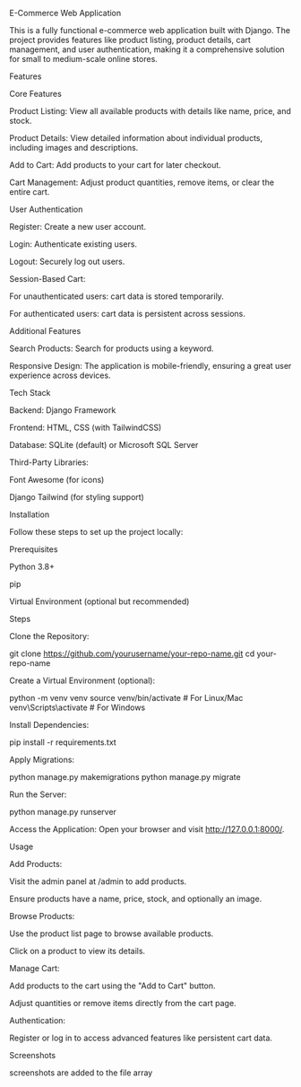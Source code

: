E-Commerce Web Application

This is a fully functional e-commerce web application built with Django. The project provides features like product listing, product details, cart management, and user authentication, making it a comprehensive solution for small to medium-scale online stores.

Features

Core Features

Product Listing: View all available products with details like name, price, and stock.

Product Details: View detailed information about individual products, including images and descriptions.

Add to Cart: Add products to your cart for later checkout.

Cart Management: Adjust product quantities, remove items, or clear the entire cart.

User Authentication

Register: Create a new user account.

Login: Authenticate existing users.

Logout: Securely log out users.

Session-Based Cart:

For unauthenticated users: cart data is stored temporarily.

For authenticated users: cart data is persistent across sessions.

Additional Features

Search Products: Search for products using a keyword.

Responsive Design: The application is mobile-friendly, ensuring a great user experience across devices.

Tech Stack

Backend: Django Framework

Frontend: HTML, CSS (with TailwindCSS)

Database: SQLite (default) or Microsoft SQL Server

Third-Party Libraries:

Font Awesome (for icons)

Django Tailwind (for styling support)

Installation

Follow these steps to set up the project locally:

Prerequisites

Python 3.8+

pip

Virtual Environment (optional but recommended)

Steps

Clone the Repository:

git clone https://github.com/yourusername/your-repo-name.git
cd your-repo-name

Create a Virtual Environment (optional):

python -m venv venv
source venv/bin/activate   # For Linux/Mac
venv\Scripts\activate     # For Windows

Install Dependencies:

pip install -r requirements.txt

Apply Migrations:

python manage.py makemigrations
python manage.py migrate

Run the Server:

python manage.py runserver

Access the Application:
Open your browser and visit http://127.0.0.1:8000/.

Usage

Add Products:

Visit the admin panel at /admin to add products.

Ensure products have a name, price, stock, and optionally an image.

Browse Products:

Use the product list page to browse available products.

Click on a product to view its details.

Manage Cart:

Add products to the cart using the "Add to Cart" button.

Adjust quantities or remove items directly from the cart page.

Authentication:

Register or log in to access advanced features like persistent cart data.

Screenshots

screenshots are added to the file array
